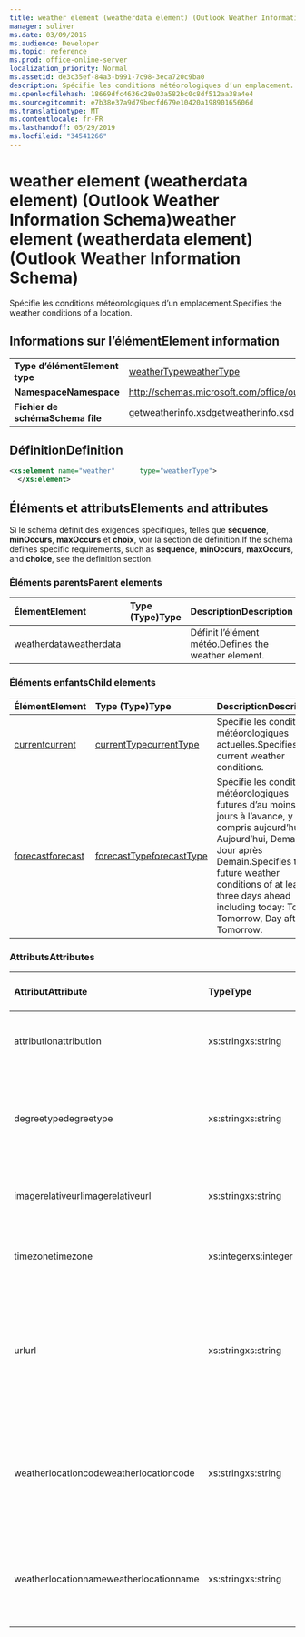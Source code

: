 ```yaml
---
title: weather element (weatherdata element) (Outlook Weather Information Schema)
manager: soliver
ms.date: 03/09/2015
ms.audience: Developer
ms.topic: reference
ms.prod: office-online-server
localization_priority: Normal
ms.assetid: de3c35ef-84a3-b991-7c98-3eca720c9ba0
description: Spécifie les conditions météorologiques d’un emplacement.
ms.openlocfilehash: 18669dfc4636c28e03a582bc0c8df512aa38a4e4
ms.sourcegitcommit: e7b38e37a9d79becfd679e10420a19890165606d
ms.translationtype: MT
ms.contentlocale: fr-FR
ms.lasthandoff: 05/29/2019
ms.locfileid: "34541266"
---
```

# <a name="weather-element-weatherdata-element-outlook-weather-information-schema"></a><span data-ttu-id="9a05c-103">weather element (weatherdata element) (Outlook Weather Information Schema)</span><span class="sxs-lookup"><span data-stu-id="9a05c-103">weather element (weatherdata element) (Outlook Weather Information Schema)</span></span>

<span data-ttu-id="9a05c-104">Spécifie les conditions météorologiques d’un emplacement.</span><span class="sxs-lookup"><span data-stu-id="9a05c-104">Specifies the weather conditions of a location.</span></span>
  
## <a name="element-information"></a><span data-ttu-id="9a05c-105">Informations sur l’élément</span><span class="sxs-lookup"><span data-stu-id="9a05c-105">Element information</span></span>

|||
|:-----|:-----|
|<span data-ttu-id="9a05c-106">**Type d’élément**</span><span class="sxs-lookup"><span data-stu-id="9a05c-106">**Element type**</span></span> <br/> |[<span data-ttu-id="9a05c-107">weatherType</span><span class="sxs-lookup"><span data-stu-id="9a05c-107">weatherType</span></span>](weathertype-complextype-outlook-weather-information-schema.md) <br/> |
|<span data-ttu-id="9a05c-108">**Namespace**</span><span class="sxs-lookup"><span data-stu-id="9a05c-108">**Namespace**</span></span> <br/> |http://schemas.microsoft.com/office/outlook/15/getweatherinfo.xsd  <br/> |
|<span data-ttu-id="9a05c-109">**Fichier de schéma**</span><span class="sxs-lookup"><span data-stu-id="9a05c-109">**Schema file**</span></span> <br/> |<span data-ttu-id="9a05c-110">getweatherinfo.xsd</span><span class="sxs-lookup"><span data-stu-id="9a05c-110">getweatherinfo.xsd</span></span>  <br/> |
   
## <a name="definition"></a><span data-ttu-id="9a05c-111">Définition</span><span class="sxs-lookup"><span data-stu-id="9a05c-111">Definition</span></span>

```XML
<xs:element name="weather"      type="weatherType">
  </xs:element>  

```

## <a name="elements-and-attributes"></a><span data-ttu-id="9a05c-112">Éléments et attributs</span><span class="sxs-lookup"><span data-stu-id="9a05c-112">Elements and attributes</span></span>

<span data-ttu-id="9a05c-113">Si le schéma définit des exigences spécifiques, telles que **séquence**, **minOccurs**, **maxOccurs** et **choix**, voir la section de définition.</span><span class="sxs-lookup"><span data-stu-id="9a05c-113">If the schema defines specific requirements, such as **sequence**, **minOccurs**, **maxOccurs**, and **choice**, see the definition section.</span></span> 
  
### <a name="parent-elements"></a><span data-ttu-id="9a05c-114">Éléments parents</span><span class="sxs-lookup"><span data-stu-id="9a05c-114">Parent elements</span></span>

|<span data-ttu-id="9a05c-115">**Élément**</span><span class="sxs-lookup"><span data-stu-id="9a05c-115">**Element**</span></span>|<span data-ttu-id="9a05c-116">**Type (Type)**</span><span class="sxs-lookup"><span data-stu-id="9a05c-116">**Type**</span></span>|<span data-ttu-id="9a05c-117">**Description**</span><span class="sxs-lookup"><span data-stu-id="9a05c-117">**Description**</span></span>|
|:-----|:-----|:-----|
|[<span data-ttu-id="9a05c-118">weatherdata</span><span class="sxs-lookup"><span data-stu-id="9a05c-118">weatherdata</span></span>](weatherdata-element-outlook-weather-information-schema.md) <br/> ||<span data-ttu-id="9a05c-119">Définit l’élément météo.</span><span class="sxs-lookup"><span data-stu-id="9a05c-119">Defines the weather element.</span></span>  <br/> |
   
### <a name="child-elements"></a><span data-ttu-id="9a05c-120">Éléments enfants</span><span class="sxs-lookup"><span data-stu-id="9a05c-120">Child elements</span></span>

|<span data-ttu-id="9a05c-121">**Élément**</span><span class="sxs-lookup"><span data-stu-id="9a05c-121">**Element**</span></span>|<span data-ttu-id="9a05c-122">**Type (Type)**</span><span class="sxs-lookup"><span data-stu-id="9a05c-122">**Type**</span></span>|<span data-ttu-id="9a05c-123">**Description**</span><span class="sxs-lookup"><span data-stu-id="9a05c-123">**Description**</span></span>|
|:-----|:-----|:-----|
|[<span data-ttu-id="9a05c-124">current</span><span class="sxs-lookup"><span data-stu-id="9a05c-124">current</span></span>](current-element-weathertype-complextypeoutlook-weather-information-schema.md) <br/> |[<span data-ttu-id="9a05c-125">currentType</span><span class="sxs-lookup"><span data-stu-id="9a05c-125">currentType</span></span>](currenttype-complextype-outlook-weather-information-schema.md) <br/> |<span data-ttu-id="9a05c-126">Spécifie les conditions météorologiques actuelles.</span><span class="sxs-lookup"><span data-stu-id="9a05c-126">Specifies the current weather conditions.</span></span>  <br/> |
|[<span data-ttu-id="9a05c-127">forecast</span><span class="sxs-lookup"><span data-stu-id="9a05c-127">forecast</span></span>](forecast-element-weathertype-complextypeoutlook-weather-information-schema.md) <br/> |[<span data-ttu-id="9a05c-128">forecastType</span><span class="sxs-lookup"><span data-stu-id="9a05c-128">forecastType</span></span>](forecasttype-complextype-outlook-weather-information-schema.md) <br/> |<span data-ttu-id="9a05c-129">Spécifie les conditions météorologiques futures d’au moins trois jours à l’avance, y compris aujourd’hui : Aujourd’hui, Demain, Jour après Demain.</span><span class="sxs-lookup"><span data-stu-id="9a05c-129">Specifies the future weather conditions of at least three days ahead including today: Today, Tomorrow, Day after Tomorrow.</span></span>  <br/> |
   
### <a name="attributes"></a><span data-ttu-id="9a05c-130">Attributs</span><span class="sxs-lookup"><span data-stu-id="9a05c-130">Attributes</span></span>

|<span data-ttu-id="9a05c-131">**Attribut**</span><span class="sxs-lookup"><span data-stu-id="9a05c-131">**Attribute**</span></span>|<span data-ttu-id="9a05c-132">**Type**</span><span class="sxs-lookup"><span data-stu-id="9a05c-132">**Type**</span></span>|<span data-ttu-id="9a05c-133">**Obligatoire**</span><span class="sxs-lookup"><span data-stu-id="9a05c-133">**Required**</span></span>|<span data-ttu-id="9a05c-134">**Description**</span><span class="sxs-lookup"><span data-stu-id="9a05c-134">**Description**</span></span>|<span data-ttu-id="9a05c-135">**Valeurs possibles**</span><span class="sxs-lookup"><span data-stu-id="9a05c-135">**Possible values**</span></span>|
|:-----|:-----|:-----|:-----|:-----|
|<span data-ttu-id="9a05c-136">attribution</span><span class="sxs-lookup"><span data-stu-id="9a05c-136">attribution</span></span>  <br/> |<span data-ttu-id="9a05c-137">xs:string</span><span class="sxs-lookup"><span data-stu-id="9a05c-137">xs:string</span></span>  <br/> |<span data-ttu-id="9a05c-138">obligatoire</span><span class="sxs-lookup"><span data-stu-id="9a05c-138">required</span></span>  <br/> |<span data-ttu-id="9a05c-139">Spécifie la source des informations météorologiques.</span><span class="sxs-lookup"><span data-stu-id="9a05c-139">Specifies the source of the weather information.</span></span>  <br/> |<span data-ttu-id="9a05c-140">Valeur du type xs:string</span><span class="sxs-lookup"><span data-stu-id="9a05c-140">A value of the type xs:string</span></span>  <br/> |
|<span data-ttu-id="9a05c-141">degreetype</span><span class="sxs-lookup"><span data-stu-id="9a05c-141">degreetype</span></span>  <br/> |<span data-ttu-id="9a05c-142">xs:string</span><span class="sxs-lookup"><span data-stu-id="9a05c-142">xs:string</span></span>  <br/> |<span data-ttu-id="9a05c-143">obligatoire</span><span class="sxs-lookup"><span data-stu-id="9a05c-143">required</span></span>  <br/> |<span data-ttu-id="9a05c-144">Spécifie l’unité de température de l’emplacement, par exemple, Celsius.</span><span class="sxs-lookup"><span data-stu-id="9a05c-144">Specifies the unit for the temperature of the location for example, Celsius.</span></span>  <br/> |<span data-ttu-id="9a05c-145">C, F</span><span class="sxs-lookup"><span data-stu-id="9a05c-145">C, F</span></span>  <br/> |
|<span data-ttu-id="9a05c-146">imagerelativeurl</span><span class="sxs-lookup"><span data-stu-id="9a05c-146">imagerelativeurl</span></span>  <br/> |<span data-ttu-id="9a05c-147">xs:string</span><span class="sxs-lookup"><span data-stu-id="9a05c-147">xs:string</span></span>  <br/> |<span data-ttu-id="9a05c-148">obligatoire</span><span class="sxs-lookup"><span data-stu-id="9a05c-148">required</span></span>  <br/> |<span data-ttu-id="9a05c-149">Spécifie l’URL de l’image pour l’emplacement.</span><span class="sxs-lookup"><span data-stu-id="9a05c-149">Specifies the URL of the image for the location.</span></span>  <br/> |<span data-ttu-id="9a05c-150">Valeur du type xs:string</span><span class="sxs-lookup"><span data-stu-id="9a05c-150">A value of the type xs:string</span></span>  <br/> |
|<span data-ttu-id="9a05c-151">timezone</span><span class="sxs-lookup"><span data-stu-id="9a05c-151">timezone</span></span>  <br/> |<span data-ttu-id="9a05c-152">xs:integer</span><span class="sxs-lookup"><span data-stu-id="9a05c-152">xs:integer</span></span>  <br/> |<span data-ttu-id="9a05c-153">obligatoire</span><span class="sxs-lookup"><span data-stu-id="9a05c-153">required</span></span>  <br/> |<span data-ttu-id="9a05c-154">Spécifie le décalage GMT.</span><span class="sxs-lookup"><span data-stu-id="9a05c-154">Specifies the GMT offset.</span></span>  <br/> |<span data-ttu-id="9a05c-155">Valeur entre -11 et 12 inclus</span><span class="sxs-lookup"><span data-stu-id="9a05c-155">A value between -11 and 12 inclusive</span></span>  <br/> |
|<span data-ttu-id="9a05c-156">url</span><span class="sxs-lookup"><span data-stu-id="9a05c-156">url</span></span>  <br/> |<span data-ttu-id="9a05c-157">xs:string</span><span class="sxs-lookup"><span data-stu-id="9a05c-157">xs:string</span></span>  <br/> |<span data-ttu-id="9a05c-158">obligatoire</span><span class="sxs-lookup"><span data-stu-id="9a05c-158">required</span></span>  <br/> |<span data-ttu-id="9a05c-159">Spécifie l’URL de la page web du service météo qui contient des informations météorologiques pour l’emplacement spécifié.</span><span class="sxs-lookup"><span data-stu-id="9a05c-159">Specifies the URL for the web page of the weather service that contains weather information for the specified location.</span></span>  <br/> |<span data-ttu-id="9a05c-160">Valeur du type xs:string</span><span class="sxs-lookup"><span data-stu-id="9a05c-160">A value of the type xs:string</span></span>  <br/> |
|<span data-ttu-id="9a05c-161">weatherlocationcode</span><span class="sxs-lookup"><span data-stu-id="9a05c-161">weatherlocationcode</span></span>  <br/> |<span data-ttu-id="9a05c-162">xs:string</span><span class="sxs-lookup"><span data-stu-id="9a05c-162">xs:string</span></span>  <br/> |<span data-ttu-id="9a05c-163">obligatoire</span><span class="sxs-lookup"><span data-stu-id="9a05c-163">required</span></span>  <br/> |<span data-ttu-id="9a05c-164">Spécifie le code associé à l’emplacement utilisé pour distinguer plusieurs emplacements qui ont le même nom.</span><span class="sxs-lookup"><span data-stu-id="9a05c-164">Specifies the code that is associated with the location used to distinguish multiple location that have the same name.</span></span>  <br/> |<span data-ttu-id="9a05c-165">Valeur du type xs:string</span><span class="sxs-lookup"><span data-stu-id="9a05c-165">A value of the type xs:string</span></span>  <br/> |
|<span data-ttu-id="9a05c-166">weatherlocationname</span><span class="sxs-lookup"><span data-stu-id="9a05c-166">weatherlocationname</span></span>  <br/> |<span data-ttu-id="9a05c-167">xs:string</span><span class="sxs-lookup"><span data-stu-id="9a05c-167">xs:string</span></span>  <br/> |<span data-ttu-id="9a05c-168">obligatoire</span><span class="sxs-lookup"><span data-stu-id="9a05c-168">required</span></span>  <br/> |<span data-ttu-id="9a05c-169">Spécifie le nom de l’emplacement qui apparaît dans le contrôle de la zone de baisse.</span><span class="sxs-lookup"><span data-stu-id="9a05c-169">Specifies the name of the location that appears in the drop-down control.</span></span>  <br/> |<span data-ttu-id="9a05c-170">Valeur du type xs:string</span><span class="sxs-lookup"><span data-stu-id="9a05c-170">A value of the type xs:string</span></span>  <br/> |
   

